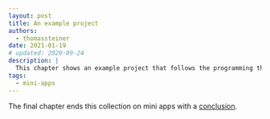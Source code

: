 ```yaml
---
layout: post
title: An example project
authors:
  - thomassteiner
date: 2021-01-19
# updated: 2020-09-24
description: |
  This chapter shows an example project that follows the programming the mini app way approach.
tags:
  - mini-apps
---
```


The final chapter ends this collection on mini apps with a [conclusion](/conclusion).
